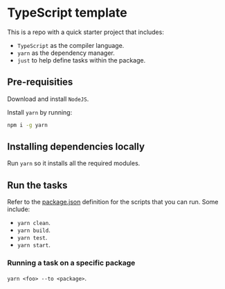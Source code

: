 # TypeScript template

This is a repo with a quick starter project that includes:

- `TypeScript` as the compiler language.
- `yarn` as the dependency manager.
- `just` to help define tasks within the package.

## Pre-requisities

Download and install `NodeJS`.

Install `yarn` by running:

```bash
npm i -g yarn
```

## Installing dependencies locally

Run `yarn` so it installs all the required modules.

## Run the tasks

Refer to the [package.json](./package.json) definition for the scripts that you can run. Some include:

- `yarn clean`.
- `yarn build`.
- `yarn test`.
- `yarn start`.

### Running a task on a specific package

`yarn <foo> --to <package>`.